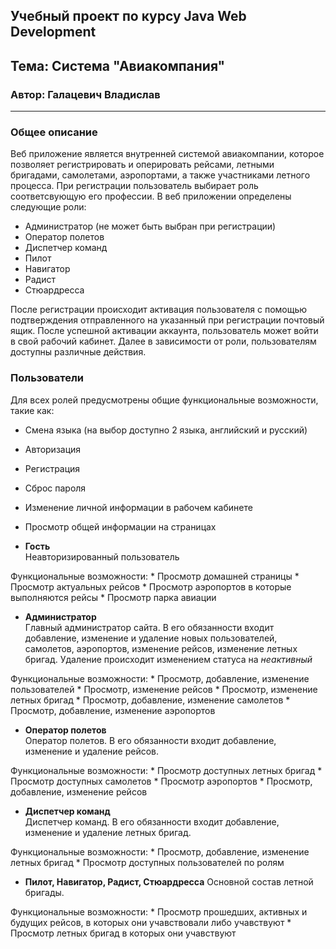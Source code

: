 
## Учебный проект по курсу Java Web Development
## Тема: Система "Авиакомпания"
### Автор: Галацевич Владислав
---
### Общее описание

  Веб приложение является внутренней системой авиакомпании, которое позволяет регистрировать и оперировать рейсами, 
  летными бригадами, самолетами, аэропортами, а также участниками летного процесса.
  При регистрации пользователь выбирает роль соответсвующую его профессии.
  В веб приложении определены следующие роли: 
  * Администратор (не может быть выбран при регистрации)
  * Оператор полетов
  * Диспетчер команд
  * Пилот
  * Навигатор
  * Радист
  * Стюардресса
  
  После регистрации происходит активация пользователя с помощью подтверждения отправленного на указанный при регистрации почтовый ящик.
  После успешной активации аккаунта, пользователь может войти в свой рабочий кабинет.
  Далее в зависимости от роли, пользователям доступны различные действия.
 
### Пользователи 
 
  Для всех ролей предусмотрены общие функциональные возможности, такие как:
  * Смена языка (на выбор доступно 2 языка, английский и русский) 
  * Авторизация
  * Регистрация
  * Сброс пароля
  * Изменение личной информации в рабочем кабинете
  * Просмотр общей информации на страницах
  
  * **Гость**  
  Неавторизированный пользователь
    
  Функциональные возможности:
    * Просмотр домашней страницы
    * Просмотр актуальных рейсов
    * Просмотр аэропортов в которые выполняются рейсы
    * Просмотр парка авиации
  
  * **Администратор**  
  Главный администратор сайта. В его обязанности входит добавление, изменение и удаление новых пользователей, самолетов,
  аэропортов, изменение рейсов, изменение летных бригад. Удаление происходит изменением статуса на *неактивный* 
    
  Функциональные возможности:
    * Просмотр, добавление, изменение пользователей
    * Просмотр, изменение рейсов
    * Просмотр, изменение летных бригад
    * Просмотр, добавление, изменение самолетов
    * Просмотр, добавление, изменение аэропортов
    
  * **Оператор полетов**  
  Оператор полетов. В его обязанности входит добавление, изменение и удаление рейсов.
    
  Функциональные возможности:
    * Просмотр доступных летных бригад
    * Просмотр доступных самолетов
    * Просмотр аэропортов
    * Просмотр, добавление, изменение рейсов
    
  * **Диспетчер команд**  
  Диспетчер команд. В его обязанности входит добавление, изменение и удаление летных бригад.
    
  Функциональные возможности:
    * Просмотр, добавление, изменение летных бригад
    * Просмотр доступных пользователей по ролям
   
  * **Пилот, Навигатор, Радист, Стюардресса**
  Основной состав летной бригады.
  
  Функциональные возможности:
    * Просмотр прошедших, активных и будущих рейсов, в которых они учавствовали либо учавствуют
    * Просмотр летных бригад в которых они учавствуют